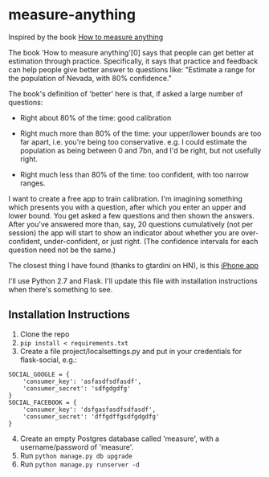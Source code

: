 measure-anything
================
Inspired by the book [How to measure anything](http://www.amazon.com/dp/1118539273)

The book 'How to measure anything'[0] says that people can get better at estimation through practice. Specifically, it says that practice and feedback can help people give better answer to questions like:
"Estimate a range for the population of Nevada, with 80% confidence."

The book's definition of 'better' here is that, if asked a large number of questions:

- Right about 80% of the time: good calibration

- Right much more than 80% of the time: your upper/lower bounds are too far apart, i.e. you're being too conservative. e.g. I could estimate the population as being between 0 and 7bn, and I'd be right, but not usefully right.

- Right much less than 80% of the time: too confident, with too narrow ranges.

I want to create a free app to train calibration.  I'm imagining something which presents you with a question, after which you enter an upper and lower bound.  You get asked a few questions and then shown the answers.  After you've answered more than, say, 20 questions cumulatively (not per session) the app will start to show an indicator about whether you are over-confident, under-confident, or just right. (The confidence intervals for each question need not be the same.)

The closest thing I have found (thanks to gtardini on HN), is this [iPhone app](https://itunes.apple.com/it/app/updating-game/id524916372?mt=8)

I'll use Python 2.7 and Flask.  I'll update this file with installation instructions when there's something to see.

## Installation Instructions
1. Clone the repo
2. `pip install < requirements.txt`
3. Create a file project/localsettings.py and put in your credentials for flask-social, e.g.:
```
SOCIAL_GOOGLE = {
    'consumer_key': 'asfasdfsdfasdf',
    'consumer_secret': 'sdfgdgdfg'
}
SOCIAL_FACEBOOK = {
    'consumer_key': 'dsfgasfasdfsdfasdf',
    'consumer_secret': 'dffgdffgsdfgdgdfg'
}
```
4. Create an empty Postgres database called 'measure', with a username/password of 'measure'.
5. Run `python manage.py db upgrade`
6. Run `python manage.py runserver -d`
